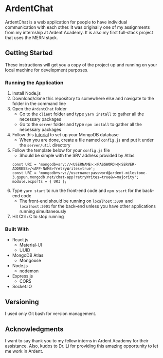 # ArdentChat
ArdentChat is a web application for people to have individual communication with each other. It was originally one of my assignments from my internship at Ardent Academy. It is also my first full-stack project that uses the MERN stack.

## Getting Started
These instructions will get you a copy of the project up and running on your local machine for development purposes.

### Running the Application
1. Install Node.js
2. Download/clone this repository to somewhere else and navigate to the folder in the command line
3. Open the ```ArdentChat``` folder
    - Go to the ```client``` folder and type ```yarn install``` to gather all the necessary packages 
    - Go to the ```server``` folder and type ```npm install``` to gather all the necessary packages
4. Follow this [tutorial](https://fullstackopen.com/en/part3/saving_data_to_mongo_db) to set up your MongoDB database
    - When you are done, create a file named ```config.js``` and put it under the ```server/util``` directory
5. Follow the template below for your ```config.js``` file
    - Should be simple with the SRV address provided by Atlas
    ``````
    const URI = 'mongodb+srv://<USERNAME>:<PASSWORD>@<SERVER-ADDRESS>/<APP-NAME>?retryWrites=true';
    const URI = 'mongodb+srv://username:password@ardent-milestone-3.gspun.mongodb.net/chat-app?retryWrites=true&w=majority';
    module.exports = { URI };
    ``````
6. Type ```yarn start``` to run the front-end code and ```npm start``` for the back-end code
    - The front-end should be running on ```localhost:3000 ```and ```localhost:3001``` for the back-end unless you have other applications running simultaneously
7. Hit Ctrl+C to stop running

### Built With
- React.js
  - Material-UI
  - UUID
- MongoDB Atlas
  - Mongoose
- Node.js
  - nodemon
- Express.js
  - CORS
- Socket.IO

## Versioning
I used only Git bash for version management.

## Acknowledgments
I want to say thank you to my fellow interns in Ardent Academy for their assistance. Also, kudos to Dr. Li for providing this amazing opportunity to let me work in Ardent.
